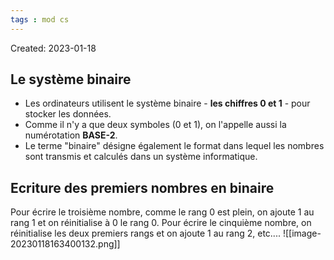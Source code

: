 ```yaml
---
tags : mod cs
---
```

Created: 2023-01-18

## Le système binaire
- Les ordinateurs utilisent le système binaire - **les chiffres 0 et 1** - pour stocker
les données.
- Comme il n'y a que deux symboles (0 et 1), on l'appelle aussi la numérotation
**BASE-2**.
- Le terme "binaire" désigne également le format dans lequel les nombres sont
transmis et calculés dans un système informatique.

## Ecriture des premiers nombres en binaire
Pour écrire le troisième nombre, comme le rang 0 est plein, on ajoute 1 au rang 1 et on réinitialise à 0 le rang 0. Pour écrire le cinquième nombre, on réinitialise les deux premiers rangs et on ajoute 1 au rang 2, etc....
![[image-20230118163400132.png]]

